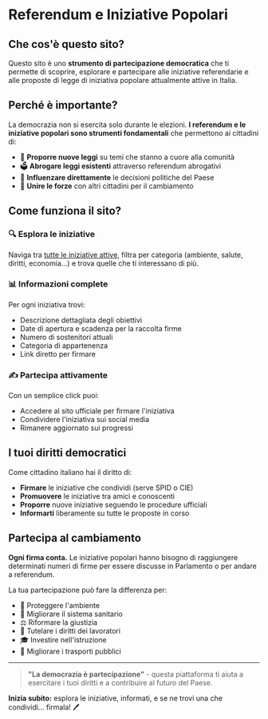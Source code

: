 # Referendum e Iniziative Popolari

## Che cos'è questo sito?

Questo sito è uno **strumento di partecipazione democratica** che ti permette di scoprire, esplorare e partecipare alle iniziative referendarie e alle proposte di legge di iniziativa popolare attualmente attive in Italia.

## Perché è importante?

La democrazia non si esercita solo durante le elezioni. **I referendum e le iniziative popolari sono strumenti fondamentali** che permettono ai cittadini di:

- 📝 **Proporre nuove leggi** su temi che stanno a cuore alla comunità
- 🗳️ **Abrogare leggi esistenti** attraverso referendum abrogativi
- 💪 **Influenzare direttamente** le decisioni politiche del Paese
- 🤝 **Unire le forze** con altri cittadini per il cambiamento

## Come funziona il sito?

### 🔍 **Esplora le iniziative**
Naviga tra [tutte le iniziative attive](/?stato=IN+RACCOLTA+FIRME), filtra per categoria (ambiente, salute, diritti, economia...) e trova quelle che ti interessano di più.

### 📊 **Informazioni complete**
Per ogni iniziativa trovi:
- Descrizione dettagliata degli obiettivi
- Date di apertura e scadenza per la raccolta firme
- Numero di sostenitori attuali
- Categoria di appartenenza
- Link diretto per firmare

### ✍️ **Partecipa attivamente**
Con un semplice click puoi:
- Accedere al sito ufficiale per firmare l'iniziativa
- Condividere l'iniziativa sui social media
- Rimanere aggiornato sui progressi

## I tuoi diritti democratici

Come cittadino italiano hai il diritto di:

- **Firmare** le iniziative che condividi (serve SPID o CIE)
- **Promuovere** le iniziative tra amici e conoscenti
- **Proporre** nuove iniziative seguendo le procedure ufficiali
- **Informarti** liberamente su tutte le proposte in corso

## Partecipa al cambiamento

**Ogni firma conta.** Le iniziative popolari hanno bisogno di raggiungere determinati numeri di firme per essere discusse in Parlamento o per andare a referendum.

La tua partecipazione può fare la differenza per:
- 🌱 Proteggere l'ambiente
- 🏥 Migliorare il sistema sanitario
- ⚖️ Riformare la giustizia
- 💼 Tutelare i diritti dei lavoratori
- 🎓 Investire nell'istruzione
- 🚌 Migliorare i trasporti pubblici

---

> **"La democrazia è partecipazione"** - questa piattaforma ti aiuta a esercitare i tuoi diritti e a contribuire al futuro del Paese.

**Inizia subito:** esplora le iniziative, informati, e se ne trovi una che condividi... firmala! 🖊️
